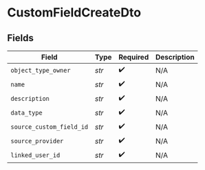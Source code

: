 # CustomFieldCreateDto


## Fields

| Field                    | Type                     | Required                 | Description              |
| ------------------------ | ------------------------ | ------------------------ | ------------------------ |
| `object_type_owner`      | *str*                    | :heavy_check_mark:       | N/A                      |
| `name`                   | *str*                    | :heavy_check_mark:       | N/A                      |
| `description`            | *str*                    | :heavy_check_mark:       | N/A                      |
| `data_type`              | *str*                    | :heavy_check_mark:       | N/A                      |
| `source_custom_field_id` | *str*                    | :heavy_check_mark:       | N/A                      |
| `source_provider`        | *str*                    | :heavy_check_mark:       | N/A                      |
| `linked_user_id`         | *str*                    | :heavy_check_mark:       | N/A                      |